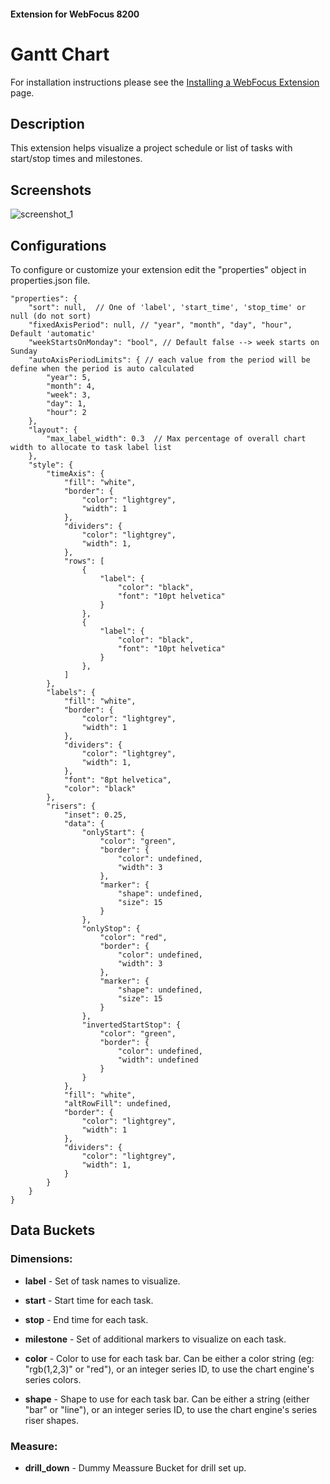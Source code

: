 #### Extension for WebFocus 8200

# Gantt Chart

For installation instructions please see the [Installing a WebFocus Extension](https://github.com/ibi/wf-extensions-chart/wiki/Installing-a-WebFocus-Extension) page.

## Description

This extension helps visualize a project schedule or list of tasks with start/stop times and milestones.

## Screenshots

![screenshot_1](https://github.com/ibi/wf-extensions-chart/blob/master/com.ibi.gantt/screenshots/1.png)

## Configurations

To configure or customize your extension edit the "properties" object in properties.json file.
	
	"properties": {
		"sort": null,  // One of 'label', 'start_time', 'stop_time' or null (do not sort)
		"fixedAxisPeriod": null, // "year", "month", "day", "hour", Default 'automatic'
		"weekStartsOnMonday": "bool", // Default false --> week starts on Sunday
		"autoAxisPeriodLimits": { // each value from the period will be define when the period is auto calculated
			"year": 5,
			"month": 4,
			"week": 3,
			"day": 1,
			"hour": 2
		},
		"layout": {
			"max_label_width": 0.3  // Max percentage of overall chart width to allocate to task label list
		},
		"style": {
			"timeAxis": {
				"fill": "white",
				"border": {
					"color": "lightgrey",
					"width": 1
				},
				"dividers": {
					"color": "lightgrey",
					"width": 1,
				},
				"rows": [
					{
						"label": {
							"color": "black",
							"font": "10pt helvetica"
						}
					},
					{
						"label": {
							"color": "black",
							"font": "10pt helvetica"
						}
					},
				]
			},
			"labels": {
				"fill": "white",
				"border": {
					"color": "lightgrey",
					"width": 1
				},
				"dividers": {
					"color": "lightgrey",
					"width": 1,
				},
				"font": "8pt helvetica",
				"color": "black"
			},
			"risers": {
				"inset": 0.25,
				"data": {
					"onlyStart": {
						"color": "green",
						"border": {
							"color": undefined,
							"width": 3
						},
						"marker": {
							"shape": undefined,
							"size": 15
						}
					},
					"onlyStop": {
						"color": "red",
						"border": {
							"color": undefined,
							"width": 3
						},
						"marker": {
							"shape": undefined,
							"size": 15
						}
					},
					"invertedStartStop": {
						"color": "green",
						"border": {
							"color": undefined,
							"width": undefined
						}
					}
				},
				"fill": "white",
				"altRowFill": undefined,
				"border": {
					"color": "lightgrey",
					"width": 1
				},
				"dividers": {
					"color": "lightgrey",
					"width": 1,
				}
			}
		}
	}

## Data Buckets

### Dimensions:

* **label** - Set of task names to visualize.

* **start** - Start time for each task.

* **stop** - End time for each task.

* **milestone** - Set of additional markers to visualize on each task.

* **color** - Color to use for each task bar.  Can be either a color string (eg: "rgb(1,2,3)" or "red"), or an integer series ID, to use the chart engine's series colors.

* **shape** - Shape to use for each task bar.  Can be either a string (either "bar" or "line"), or an integer series ID, to use the chart engine's series riser shapes.

### Measure:

* **drill_down** - Dummy Meassure Bucket for drill set up.

